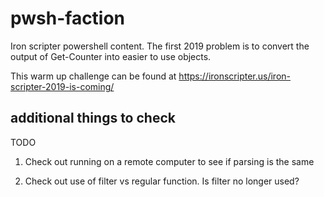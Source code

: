 # pwsh-faction

Iron scripter powershell content. The first 2019 problem is to convert the output of Get-Counter into easier to use objects.

This warm up challenge can be found at <https://ironscripter.us/iron-scripter-2019-is-coming/>

## additional things to check

TODO

1. Check out running on a remote computer to see if parsing is the same

1. Check out use of filter vs regular function. Is filter no longer used?
